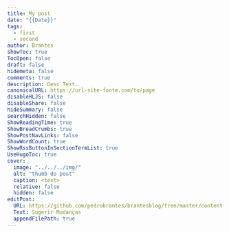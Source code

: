 ```yaml
---
title: My post
date: "{{Date}}"
tags:
  - first
  - second
author: Brantes
showToc: true
TocOpen: false
draft: false
hidemeta: false
comments: true
description: Desc Text.
canonicalURL: https://url-site-fonte.com/to/page
disableHLJS: false
disableShare: false
hideSummary: false
searchHidden: false
ShowReadingTime: true
ShowBreadCrumbs: true
ShowPostNavLinks: false
ShowWordCount: true
ShowRssButtonInSectionTermList: true
UseHugoToc: true
cover:
  image: "../../../img/"
  alt: "thumb do post"
  caption: <text>
  relative: false
  hidden: false
editPost:
  URL: https://github.com/pedrobrantes/brantesblog/tree/master/content
  Text: Sugerir Mudanças
  appendFilePath: true
---
```

